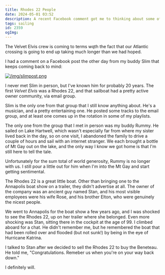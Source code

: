 ```yaml
---
title: Rhodes 22 People
date: 2024-05-01 03:52
description: A recent Facebook comment got me to thinking about some of the characters from my early sailing days.
tags: sailing
id: 2359
ogImg: 
---
```


The Velvet Elvis crew is coming to terms wqth the fact that our Atlantic crossing is going to end up taking much longer than we had hoped.  

I had a comment on a Facebook post the other day from my buddy Slim that keeps coming back to mind:

<a class="lightview centered" href="/img/slimpost.png" data-lightview-caption="" data-lightview-group="group1"><img src="/img/slimpost.png" alt="/img/slimpost.png" style="max-width: 650px;"><br><span class="caption"></span></a>

I never met Slim in person, but I've known him for probably 20 years.  The first _Velvet Elvis_ was a Rhodes 22, and that sailboat had a pretty active owner community, via email group.  

Slim is the only one from that group that I still know anything about.  He's a musician, and a pretty entertaining one.  He posted some tracks to the email group, and at least one comes up in the rotation in some of my playlists.

The only one from the group that I met in person was my buddy Rummy.  He sailed on Lake Hartwell, which wasn't especially far from where my sister lived back in the day, so on one visit, I abandoned the family to drive a couple of hours and sail with an internet stranger.  We each brought a bottle of Mt Gay out on the lake, and the only way I know we got home is that I'm still here to tell the tale. 

Unfortunately for the sum total of world generosity, Rummy is no longer with us.  I still pour a little out for him when I'm into the Mt Gay and start getting sentimental.

The Rhodes 22 is a great little boat.  Other than bringing one to the Annapolis boat show on a trailer, they didn't advertise at all.  The owner of the company was an ancient guy named Stan, and his most visible employees were his wife Rose, and his brother Elton, who were genuinely the nicest people.

We went to Annapolis for the boat show a few years ago, and I was shocked to see the Rhodes 22, up on her trailer where she belonged.  Even more shocking was Stan, sitting there in the cockpit at the age of 99.  I climbed aboard for a chat.  He didn't remember me, but he remembered the boat that had been rolled over and flooded (but not sunk!) by being in the eye of Hurricane Katrina.  

I talked to Stan after we decided to sell the Rhodes 22 to buy the Beneteau.  He told me, "Congratulations.  Remeber us when you're on your way back down."

I definitely will.